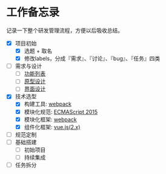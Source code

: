 # 工作备忘录

记录一下整个研发管理流程，方便以后吸收总结。

- [x] 项目初始
    - [x] 选题 + 取名
    - [x] 修改labels，分成『需求』、『讨论』、『bug』、『任务』四类
- [ ] 需求与设计
    - [ ] [功能列表](./docs/PRD.md)
    - [ ] [原型设计](./design/prototype/editor.png)
    - [ ] [界面设计](https://github.com/idle-dog/upup/issues/2)
- [x] 技术选型
    - [x] 构建工具: [webpack](https://webpack.github.io/)
    - [x] 模块化规范: [ECMAScript 2015](https://en.wikipedia.org/wiki/ECMAScript#6th_Edition_-_ECMAScript_2015)
    - [x] 模块化框架: [webpack](https://webpack.github.io/)
    - [x] 组件化框架: [vue.js(2.x)](http://vuejs.org/)
- [ ] 规范定制
- [ ] 基础搭建
    - [ ] 初始项目
    - [ ] 持续集成
- [ ] 任务拆分